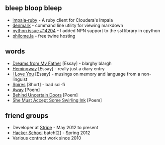 bleep bloop bleep
-----------------

- [impala-ruby](http://github.com/colinmarc/impala-ruby) - A ruby client for Cloudera's Impala
- [denmark](http://github.com/colinmarc/denmark) - command line utility for viewing markdown
- [python issue #14204](http://hg.python.org/cpython/rev/2514a4e2b3ce) - I added NPN support to the ssl library in cpython
- [philome.la](http://philome.la) - free twine hosting

words
------

- [Dreams from My Father](/dreams.html) [Essay] - blarghy blargh
- [Hemingway](/hemingway.html) [Essay] - really just a diary entry
- [I Love You](/iloveyou.html) [Essay] - musings on memory and language from a non-linguist
- [Spires](/spires.html) [Short] - bad sci-fi
- [Away](/away.html) [Poem]
- [Behind Uncertain Doors](/doors.html) [Poem]
- [She Must Accept Some Swirling Ink](/ink.html) [Poem]

friend groups
-------------

- Developer at [Stripe](http://stripe.com) - May 2012 to present
- [Hacker School](http://hackerschool.com) batch[2] - Spring 2012
- Various contract work since 2010
